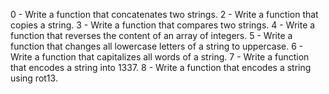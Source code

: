 0 - Write a function that concatenates two strings.
2 - Write a function that copies a string.
3 - Write a function that compares two strings.
4 - Write a function that reverses the content of an array of integers.
5 - Write a function that changes all lowercase letters of a string to uppercase.
6 - Write a function that capitalizes all words of a string.
7 - Write a function that encodes a string into 1337.
8 - Write a function that encodes a string using rot13.
